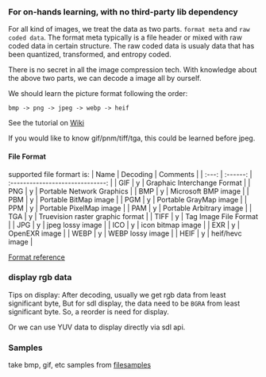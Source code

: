 ### For on-hands learning, with no third-party lib dependency

For all kind of images, we treat the data as two parts. ```format meta``` and ```raw coded data```.
The format meta typically is a file header or mixed with raw coded data in certain structure.
The raw coded data is usualy data that has been quantized, transformed, and entropy coded.

There is no secret in all the image compression tech. With knowledge about the above two parts, we can decode a image all by ourself.

We should learn the picture format following the order:
```
bmp -> png -> jpeg -> webp -> heif
```
See the tutorial on [Wiki](https://github.com/junka/ffpic/wiki)

If you would like to know gif/pnm/tiff/tga, this could be learned before jpeg.

#### File Format
supported file formart is:
| Name  | Decoding |             Comments             |
| :---: | :------: | :------------------------------: |
|  GIF  |    y     |   Graphaic Interchange Format    |
|  PNG  |    y     |    Portable Network Graphics     |
|  BMP  |    y     |       Microsoft BMP image        |
|  PBM  |    y     |      Portable BitMap image       |
|  PGM  |    y     |      Portable GrayMap image      |
|  PPM  |    y     |     Portable PixelMap image      |
|  PAM  |    y     |     Portable Arbitrary image     |
|  TGA  |    y     | Truevision raster graphic format |
| TIFF  |    y     |      Tag Image File Format       |
|  JPG  |    y     |         jpeg lossy image         |
|  ICO  |    y     |        icon bitmap image         |
|  EXR  |    y     |          OpenEXR image           |
| WEBP  |    y     |         WEBP lossy image         |
| HEIF  |    y     |         heif/hevc image          |

[Format reference](http://www.martinreddy.net/gfx/2d-hi.html)

### display rgb data
Tips on display:
After decoding, usually we get rgb data from least significant byte, But for sdl display, the data need to be  ```BGRA``` from least significant byte. So, a reorder is need for display.

Or we can use YUV data to display directly via sdl api.

### Samples

take bmp, gif, etc samples from [filesamples](https://filesamples.com/categories/image)
